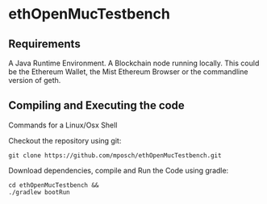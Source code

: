 # ethOpenMucTestbench
## Requirements

A Java Runtime Environment.
A Blockchain node running locally. This could be the Ethereum Wallet, the Mist Ethereum Browser or the commandline version of geth. 

## Compiling and Executing the code

Commands for a Linux/Osx Shell

Checkout the repository using git:
```
git clone https://github.com/mposch/ethOpenMucTestbench.git
```
Download dependencies, compile and Run the Code using gradle:
```
cd ethOpenMucTestbench &&
./gradlew bootRun
```
